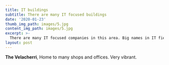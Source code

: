 ```yaml
---
title: IT buildings 
subtitle: There are many IT focused buildings
date: '2020-01-23'
thumb_img_path: images/5.jpg
content_img_path: images/5.jpg
excerpt: >-
  There are many IT focused companies in this area. Big names in IT field such as PAYPAL, INFOSYS and WIPRO got big offices in this area.
layout: post
---
```


**The Velacherri**, Home to many shops and offices. Very vibrant. 